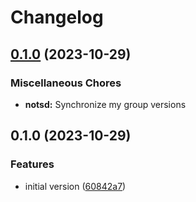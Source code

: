 # Changelog

## [0.1.0](https://github.com/explodingcamera/nots/compare/notsd-v0.1.0...notsd-v0.1.0) (2023-10-29)


### Miscellaneous Chores

* **notsd:** Synchronize my group versions

## 0.1.0 (2023-10-29)


### Features

* initial version ([60842a7](https://github.com/explodingcamera/nots/commit/60842a7df4aceaf3c0682931ce7ed8d2a324b7ef))
